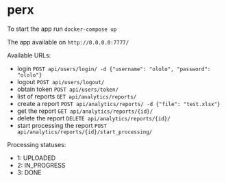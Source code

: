 # perx
To start the app run `docker-compose up`

The app available on `http://0.0.0.0:7777/`

Available URLs:
- login `POST api/users/login/ -d {"username": "ololo", "password": "ololo"}`
- logout `POST api/users/logout/`
- obtain token `POST api/users/token/`
- list of reports `GET api/analytics/reports/`
- create a report `POST api/analytics/reports/ -d {"file": "test.xlsx"}`
- get the report `GET api/analytics/reports/{id}/`
- delete the report `DELETE api/analytics/reports/{id}/`
- start processing the report `POST api/analytics/reports/{id}/start_processing/`

Processing statuses:
- 1: UPLOADED
- 2: IN_PROGRESS
- 3: DONE

